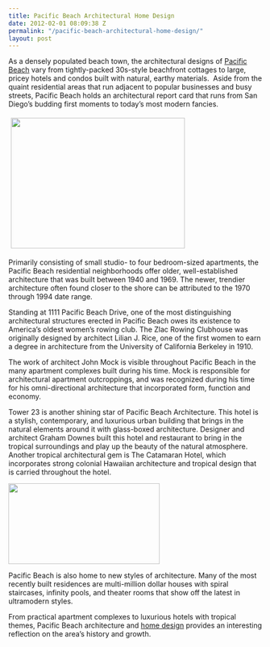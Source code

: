 ```yaml
---
title: Pacific Beach Architectural Home Design
date: 2012-02-01 08:09:38 Z
permalink: "/pacific-beach-architectural-home-design/"
layout: post
---
```


As a densely populated beach town, the architectural designs of <a href="http://www.murraylampert.com/wordpress/2011/03/pacific-beach-san-diego/">Pacific Beach</a> vary from tightly-packed 30s-style beachfront cottages to large, pricey hotels and condos built with natural, earthy materials.  Aside from the quaint residential areas that run adjacent to popular businesses and busy streets, Pacific Beach holds an architectural report card that runs from San Diego’s budding first moments to today’s most modern fancies.

<img class="alignleft" style="margin: 5px;" title="Home Construction" src="http://murraylampert.com/wp-content/uploads/2011/01/building-construction-permit-image.jpg" alt="" width="345" height="259" />

Primarily consisting of small studio- to four bedroom-sized apartments, the Pacific Beach residential neighborhoods offer older, well-established architecture that was built between 1940 and 1969. The newer, trendier architecture often found closer to the shore can be attributed to the 1970 through 1994 date range.

Standing at 1111 Pacific Beach Drive, one of the most distinguishing architectural structures erected in Pacific Beach owes its existence to America’s oldest women’s rowing club. The Zlac Rowing Clubhouse was originally designed by architect Lilian J. Rice, one of the first women to earn a degree in architecture from the University of California Berkeley in 1910.

The work of architect John Mock is visible throughout Pacific Beach in the many apartment complexes built during his time. Mock is responsible for architectural apartment outcroppings, and was recognized during his time for his omni-directional architecture that incorporated form, function and economy.

Tower 23 is another shining star of Pacific Beach Architecture. This hotel is a stylish, contemporary, and luxurious urban building that brings in the natural elements around it with glass-boxed architecture. Designer and architect Graham Downes built this hotel and restaurant to bring in the tropical surroundings and play up the beauty of the natural atmosphere. Another tropical architectural gem is The Catamaran Hotel, which incorporates strong colonial Hawaiian architecture and tropical design that is carried throughout the hotel.

<img class="alignright" title="Home Drawing" src="http://murraylampert.com/wp-content/uploads/2011/01/SCAN1213_000-300x160.jpg" alt="" width="300" height="160" />

Pacific Beach is also home to new styles of architecture. Many of the most recently built residences are multi-million dollar houses with spiral staircases, infinity pools, and theater rooms that show off the latest in ultramodern styles.

From practical apartment complexes to luxurious hotels with tropical themes, Pacific Beach architecture and <a href="http://www.murraylampert.com/san-diego-home-design-serivces/">home design</a> provides an interesting reflection on the area’s history and growth.
